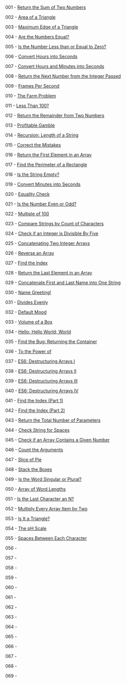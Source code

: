001 - [Return the Sum of Two Numbers](https://edabit.com/challenge/3LpBLgNRyaHMvNb4j)

002 - [Area of a Triangle](https://edabit.com/challenge/3CaszbdZYGN4otQD8)

003 - [Maximum Edge of a Triangle](https://edabit.com/challenge/nhXofMMyrowMyr9Nv)

004 - [Are the Numbers Equal?](https://edabit.com/challenge/QSnaSH5S3oxZkwcNc)

005 - [Is the Number Less than or Equal to Zero?](https://edabit.com/challenge/PTiLYyb4A69KZtBCg)

006 - [Convert Hours into Seconds](https://edabit.com/challenge/6AnQqiEjkJdZrWhPS)

007 - [Convert Hours and Minutes into Seconds](https://edabit.com/challenge/JesaFi5ntBEbGT8bu)

008 - [Return the Next Number from the Integer Passed](https://edabit.com/challenge/NAQhEoxbofPidLxm9)

009 - [Frames Per Second](https://edabit.com/challenge/d9suvbchE2bnHNQuK)

010 - [The Farm Problem](https://edabit.com/challenge/8Qg78sf5SNDEANKti)

011 - [Less Than 100?](https://edabit.com/challenge/9MjEpkL7yAjAqiH58)

012 - [Return the Remainder from Two Numbers](https://edabit.com/challenge/Q2j5FTFtsk7PdzrQk)

013 - [Profitable Gamble](https://edabit.com/challenge/ghbHrRnRiDz9fvQNF)

014 - [Recursion: Length of a String](https://edabit.com/challenge/4MSbtYFBiRtxHEkY8)

015 - [Correct the Mistakes](https://edabit.com/challenge/ks3vMrqdnW3CQ3F4i)

016 - [Return the First Element in an Array](https://edabit.com/challenge/QaApgtePE6QrCZ64o)

017 - [Find the Perimeter of a Rectangle](https://edabit.com/challenge/XnJ24rWW7iJkNrtsh)

018 - [Is the String Empty?](https://edabit.com/challenge/EzbfiquDoAc2Zc9FL)

019 - [Convert Minutes into Seconds](https://edabit.com/challenge/8q54MKnRrm89pSLmW)

020 - [Equality Check](https://edabit.com/challenge/BGvTMfwxYDRbtaTJ3)

021 - [Is the Number Even or Odd?](https://edabit.com/challenge/kuzB5CMXiKDEYKXAP)

022 - [Multiple of 100](https://edabit.com/challenge/qMr6wYGr6NaXAPQGF)

023 - [Compare Strings by Count of Characters](https://edabit.com/challenge/yHGowWucg3k2kJdZ4)

024 - [Check if an Integer is Divisible By Five](https://edabit.com/challenge/iBQYbSHZGhpktLRdn)

025 - [Concatenating Two Integer Arrays](https://edabit.com/challenge/CzPEsTuXfE8J8vknX)

026 - [Reverse an Array](https://edabit.com/challenge/kJQYTCCWSnzhXG9dn)

027 - [Find the Index](https://edabit.com/challenge/9ApjPggCLGiPt573m)

028 - [Return the Last Element in an Array](https://edabit.com/challenge/7JBTN4TbaxJQMdX9W)

029 - [Concatenate First and Last Name into One String](https://edabit.com/challenge/RQwdZmtrW8mCnuCMN)

030 - [Name Greeting!](https://edabit.com/challenge/6kdGMdd78jpZ45ujo)

031 - [Divides Evenly](https://edabit.com/challenge/JfB9mWmbwYHbupxCB)

032 - [Default Mood](https://edabit.com/challenge/DdAkLaw4eyuWgCMmF)

033 - [Volume of a Box](https://edabit.com/challenge/ms3q5GYSpFpwxeFWX)

034 - [Hello; Hello World; World](https://edabit.com/challenge/uJqrcYkz4NvYi9eCY)

035 - [Find the Bug: Returning the Container](https://edabit.com/challenge/kAfeaiu7QrXp4RfSX)

036 - [To the Power of](https://edabit.com/challenge/H25aG5aAdmFcMpBsg)

037 - [ES6: Destructuring Arrays I](https://edabit.com/challenge/sWAEoTbXA4bexBPb6)

038 - [ES6: Destructuring Arrays II](https://edabit.com/challenge/HBNwoHQJn5uTWJCgM)

039 - [ES6: Destructuring Arrays III](https://edabit.com/challenge/STfAEAE5fjNmFCsvf)

040 - [ES6: Destructuring Arrays IV](https://edabit.com/challenge/wJuXYhgetMtD4Gezj)

041 - [Find the Index (Part 1)](https://edabit.com/challenge/pEzxi4MqHGrAi7ZdA)

042 - [Find the Index (Part 2)](https://edabit.com/challenge/z6Pxiw289JtaE2ndL)

043 - [Return the Total Number of Parameters](https://edabit.com/challenge/hztqDz4mjCPpLMMF4)

044 - [Check String for Spaces](https://edabit.com/challenge/RAoedjZwcGFhvRTru)

045 - [Check if an Array Contains a Given Number](https://edabit.com/challenge/SwyjHvkqwwQ2iJsoS)

046 - [Count the Arguments](https://edabit.com/challenge/Mtke2HhuFwBkFi6Ty)

047 - [Slice of Pie](https://edabit.com/challenge/qkNvH9BZLTNtKQvae)

048 - [Stack the Boxes](https://edabit.com/challenge/QifJBFwg32GNdiWQa)

049 - [Is the Word Singular or Plural?](https://edabit.com/challenge/5vAX6Lw2Yrgdkx7Qi)

050 - [Array of Word Lengths](https://edabit.com/challenge/B9yPEStmax7Jxb9Dj)

051 - [Is the Last Character an N?](https://edabit.com/challenge/iiSAic33n4wGufQmG)

052 - [Multiply Every Array Item by Two](https://edabit.com/challenge/pzmTaGsP6FWRNBF9y)

053 - [Is It a Triangle?](https://edabit.com/challenge/k5uod5qGNgHwPaWzA)

054 - [The pH Scale](https://edabit.com/challenge/GmAuzN42QXxPNpSmF)

055 - [Spaces Between Each Character](https://edabit.com/challenge/8zbTPvexR9Aei3Csp)

056 - []()

057 - []()

058 - []()

059 - []()

060 - []()

061 - []()

062 - []()

063 - []()

064 - []()

065 - []()

066 - []()

067 - []()

068 - []()

069 - []()
